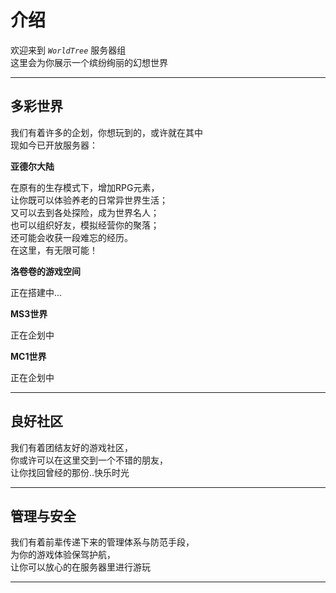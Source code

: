 # 介绍

欢迎来到 *`WorldTree`* 服务器组  
这里会为你展示一个缤纷绚丽的幻想世界

* * *

## 多彩世界

我们有着许多的企划，你想玩到的，或许就在其中  
现如今已开放服务器：  

**亚德尔大陆**

在原有的生存模式下，增加RPG元素，  
让你既可以体验养老的日常异世界生活；  
又可以去到各处探险，成为世界名人；  
也可以组织好友，模拟经营你的聚落；  
还可能会收获一段难忘的经历。  
在这里，有无限可能！

**洛卷卷的游戏空间**

正在搭建中...

**MS3世界**

正在企划中

**MC1世界**

正在企划中

* * *

## 良好社区

我们有着团结友好的游戏社区，  
你或许可以在这里交到一个不错的朋友，  
让你找回曾经的那份..快乐时光

* * *

## 管理与安全

我们有着前辈传递下来的管理体系与防范手段，  
为你的游戏体验保驾护航，  
让你可以放心的在服务器里进行游玩

* * *
